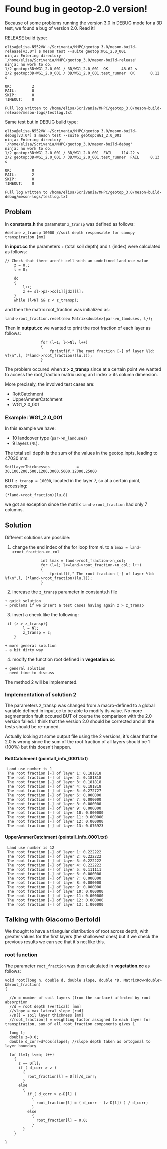 # Found bug in geotop-2.0 version!
Because of some problems running the version 3.0 in DEBUG mode for a 3D test, we found a bug of version 2.0.
Read it!

RELEASE build type:
```
elisa@elisa-N552VW ~/Scrivania/MHPC/geotop_3.0/meson-build-release[v3.0*] $ meson test --suite geotop:WG1_2.0_001
ninja: Entering directory `/home/elisa/Scrivania/MHPC/geotop_3.0/meson-build-release'
ninja: no work to do.
1/2 geotop:3D+WG1_2.0_001 / 3D/WG1_2.0_001  OK      48.62 s
2/2 geotop:3D+WG1_2.0_001 / 3D/WG1_2.0_001.test_runner  OK       0.12 s

OK:         2
FAIL:       0
SKIP:       0
TIMEOUT:    0

Full log written to /home/elisa/Scrivania/MHPC/geotop_3.0/meson-build-release/meson-logs/testlog.txt
```

Same test but in DEBUG build type:
```
elisa@elisa-N552VW ~/Scrivania/MHPC/geotop_3.0/meson-build-debug[v3.0*] $ meson test --suite geotop:WG1_2.0_001
ninja: Entering directory `/home/elisa/Scrivania/MHPC/geotop_3.0/meson-build-debug'
ninja: no work to do.
1/2 geotop:3D+WG1_2.0_001 / 3D/WG1_2.0_001  FAIL    114.22 s
2/2 geotop:3D+WG1_2.0_001 / 3D/WG1_2.0_001.test_runner  FAIL     0.13 s

OK:         0
FAIL:       2
SKIP:       0
TIMEOUT:    0

Full log written to /home/elisa/Scrivania/MHPC/geotop_3.0/meson-build-debug/meson-logs/testlog.txt
```

## Problem
In __constants.h__ the parameter ```z_transp``` was defined as follows:
```
#define z_transp 10000 //soil depth responsable for canopy transpiration [mm]
```

In __input.cc__ the parameters ```z``` (total soil depth) and ```l``` (index)
were calculated as follows:
```
// Check that there aren't cell with an undefined land use value
    z = 0.;
    l = 0;

    do
    {
        l++;
        z += sl->pa->co[1][jdz][l];
    }
    while (l<Nl && z < z_transp);
```
and then the matrix root_fraction was initialized as:
```
land->root_fraction.reset(new Matrix<double>{par->n_landuses, l});
```

Then in __output.cc__ we wanted to print the root fraction of each layer as follows:
```
                for (l=1; l<=Nl; l++)
                {
                    fprintf(f," The root fraction [-] of layer %ld: %f\n",l, (*land->root_fraction)(lu,l));
                }
```

The problem occured when __z > z_transp__ since at a certain point we wanted to access the root_fraction matrix
using an l index > its column dimension.

More precisely, the involved test cases are:
- RottCatchment
- UpperAmmerCatchment
- WG1_2.0_001

### Example: WG1_2.0_001
In this example we have:
- 10 landcover type (```par->n_landuses```)
- 9 layers (```Nl```).

The total soil depth is the sum of the values in the geotop.inpts, leading to 47030 mm:
```
SoilLayerThicknesses			=	30,100,200,500,1200,3000,5000,12000,25000
```
BUT ```z_transp = 10000```, located in the layer 7, so at a certain point, accessing:
```
(*land->root_fraction)(lu,8)
```
we got an exception since the matrix ```land->root_fraction``` had only 7 columns.


## Solution
Different solutions are possible:
1. change the end index of the for loop from ```Nl``` to a ```lmax = land->root_fraction->n_col```

```
                int lmax = land->root_fraction->n_col;
                for (l=1; l<=land->root_fraction->n_col; l++)
                {
                    fprintf(f," The root fraction [-] of layer %ld: %f\n",l, (*land->root_fraction)(lu,l));
                }
```

2. increase the ```z_transp``` parameter in constants.h file
```
+ quick solution
- problems if we insert a test cases having again z > z_transp
```
3. insert a check like the following:
```
 if (z > z_transp){
        l = Nl;
        z_transp = z;
    }
```
```
+ more general solution
- a bit dirty way
```

4. modify the function root defined in __vegetation.cc__
```
+ general solution
- need time to discuss
```
The method 2 will be implemented.

### Implementation of solution 2
The parameters z_transp was changed from a macro-defined to a global variable defined in input.cc
to be able to modify its value.
No more segmentation fault occured BUT of course the comparison with the 2.0 version failed.
I think that the version 2.0 should be corrected and all the tests should be re-runned.

Actually looking at some output file using the 2 versions, it's clear that the 2.0 is wrong
since the sum of the root fraction of all layers should be 1 (100%) but this doesn't happen.

#### RottCatchment (pointall_info_0001.txt)
```
 Land use number is 1 
 The root fraction [-] of layer 1: 0.181818
 The root fraction [-] of layer 2: 0.181818
 The root fraction [-] of layer 3: 0.181818
 The root fraction [-] of layer 4: 0.181818
 The root fraction [-] of layer 5: 0.272727
 The root fraction [-] of layer 6: 0.000000
 The root fraction [-] of layer 7: 0.000000
 The root fraction [-] of layer 8: 0.000000
 The root fraction [-] of layer 9: 0.000000
 The root fraction [-] of layer 10: 0.000000
 The root fraction [-] of layer 11: 0.000000
 The root fraction [-] of layer 12: 0.000000
 The root fraction [-] of layer 13: 0.076923
```
#### UpperAmmerCatchment (pointall_info_0001.txt)
```
 Land use number is 12 
 The root fraction [-] of layer 1: 0.222222
 The root fraction [-] of layer 2: 0.222222
 The root fraction [-] of layer 3: 0.222222
 The root fraction [-] of layer 4: 0.222222
 The root fraction [-] of layer 5: 0.111111
 The root fraction [-] of layer 6: 0.000000
 The root fraction [-] of layer 7: 0.000000
 The root fraction [-] of layer 8: 0.000000
 The root fraction [-] of layer 9: 0.000000
 The root fraction [-] of layer 10: 0.000000
 The root fraction [-] of layer 11: 0.000000
 The root fraction [-] of layer 12: 0.000000
 The root fraction [-] of layer 13: 1.000000
 ```
## Talking with Giacomo Bertoldi
We thought to have a triangular distribution of root across depth, with greater values for the first layers (the shallowest ones)
but if we check the previous results we can see that it's not like this.

### root function
The parameter ```root_fraction``` was then calculated in __vegetation.cc__
as follows:
```
void root(long n, double d, double slope, double *D, MatrixRow<double> &&root_fraction)
{

  //n = number of soil layers (from the surface) affected by root absorption
  //d = root depth (vertical) [mm]
  //slope = max lateral slope [rad]
  //D[] = soil layer thickness [mm]
  //root_fraction[] = weighting factor assigned to each layer for transpiration, sum of all root_fraction components gives 1

  long l;
  double z=0.0;
  double d_corr=d*cos(slope); //slope depth taken as ortogonal to layer boundary

  for (l=1; l<=n; l++)
    {
      z += D[l];
      if ( d_corr > z )
        {
          root_fraction[l] = D[l]/d_corr;
        }
      else
        {
          if ( d_corr > z-D[l] )
            {
              root_fraction[l] = ( d_corr - (z-D[l]) ) / d_corr;
            }
          else
            {
              root_fraction[l] = 0.0;
            }
        }
    }

}
```



